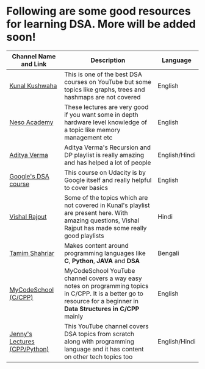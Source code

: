 # Following are some good resources for learning DSA. More will be added soon!

| **Channel Name and Link** | **Description** | **Language** |
| ----------- | ----------- | ----------- |
|[Kunal Kushwaha](https://www.youtube.com/watch?v=rZ41y93P2Qo&list=PL9gnSGHSqcnr_DxHsP7AW9ftq0AtAyYqJ) | This is one of the best DSA courses on YouTube but some topics like graphs, trees and hashmaps are not covered | English|
|[Neso Academy](https://www.youtube.com/watch?v=VHbSopMyc4M&list=PLBlnK6fEyqRjKA_NuK9mHmlk0dZzuP1P5) | These lectures are very good if you want some in depth hardware level knowledge of a topic like memory management etc | English |
|[Aditya Verma](https://www.youtube.com/c/AdityaVermaTheProgrammingLord) | Aditya Verma's Recursion and DP playlist is really amazing and has helped a lot of people | English/Hindi |
|[Google's DSA course](https://www.udacity.com/course/data-structures-and-algorithms-in-python--ud513) | This course on Udacity is by Google itself and really helpful to cover basics | English |
|[Vishal Rajput](https://www.youtube.com/c/VishalRajput_1/playlists) | Some of the topics which are not covered in Kunal's playlist are present here. With amazing questions, Vishal Rajput has made some really good playlists | Hindi |
| [Tamim Shahriar](https://www.youtube.com/c/TamimShahriar) | Makes content around programming languages like **C**, **Python**, **JAVA** and **DSA** | Bengali |
|[MyCodeSchool (C/CPP)](https://www.youtube.com/user/mycodeschool) | MyCodeSchool YouTube channel covers a way easy notes on programming topics in C/CPP. It is a better go to resource for a beginner in **Data Structures in C/CPP** mainly| English |
| [Jenny's Lectures (CPP/Python)](https://www.youtube.com/c/JennyslecturesCSITNETJRF/playlists) | This YouTube channel covers DSA topics from scratch along with programming language and it has content on other tech topics too | English/Hindi |
